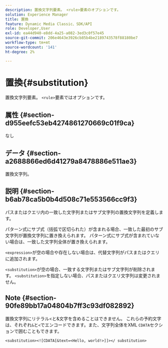 ```yaml
---
description: 置換文字列要素。 <rule>要素のオプションです。
solution: Experience Manager
title: 置換
feature: Dynamic Media Classic、SDK/API
role: Developer,User
exl-id: ea44d940-e8dd-4a25-a082-3ed3c0f57e45
source-git-commit: 206e4643e3926cb85b4be2189743578f88180be7
workflow-type: tm+mt
source-wordcount: '141'
ht-degree: 2%

---
```


# 置換{#substitution}

置換文字列要素。 `<rule>`要素ではオプションです。

## 属性 {#section-d955eefc53eb4274861270669c01f9ca}

なし

## データ {#section-a2688866ed6d41279a8478886e511ae3}

置換文字列。

## 説明 {#section-b6ab78ca5b0b4d508c71e553566cc9f3}

パスまたはクエリ内の一致した文字列またはサブ文字列の置換文字列を定義します。

パターン式にサブ式（括弧で区切られた）が含まれる場合、一致した最初のサブ文字列が置換文字列に置き換えられます。 パターン式にサブ式が含まれていない場合は、一致した文字列全体が置き換えられます。

`<expression>`が空の場合や存在しない場合は、代替文字列がパスまたはクエリに追加されます。

`<substitution>`が空の場合、一致する文字列またはサブ文字列が削除されます。 `<substitution>`を指定しない場合、パスまたはクエリ文字列は変更されません。

## Note {#section-90fe89bb17a04804b7ff3c93df082892}

置換文字列にリテラル&lt;と&amp;文字を含めることはできません。 これらの予約文字は、それぞれ`&`と`<`でエンコードできます。また、文字列全体をXML `CDATA`セクションで囲むこともできます。

`<substitution><![CDATA[&text=<Hello, world!>]]></ substitution>`

